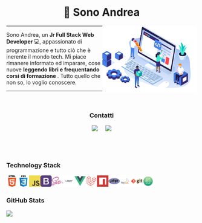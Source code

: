 <h1 align="center"> 👋 Sono Andrea </h1>
<img align="right" src="gif.gif" width="250">

---

<p align="left">
Sono Andrea, un <strong> Jr Full Stack Web Developer </strong>💻, appassionato di programmazione e tutto ciò che è inerente il mondo tech. 
Mi piace rimanere informato ed imparare, cose nuove <strong> leggendo libri e frequentando corsi di formazione </strong>.
Tutto quello che non so, lo voglio conoscere.

</p>

---

<br />

<div align="center" style="margin-bottom: 20px">
    <h3>Contatti</h3>
    <a href="#"><img src="https://img.shields.io/badge/-LinkedIn-0077B5?logo=LinkedIn&logoColor=white&style=for-the-badge"/></a>&nbsp;&nbsp;&nbsp;&nbsp;
    <a href="mailto:"><img src="https://img.shields.io/badge/-Gmail-EA4335?logo=Gmail&logoColor=white&style=for-the-badge"/></a>
</div>

<br />
<br />

<div>
    <h3>Technology Stack</h3>
    <img align="left" alt="Html" width="30px" src="https://raw.githubusercontent.com/github/explore/80688e429a7d4ef2fca1e82350fe8e3517d3494d/topics/html/html.png"/>
    <img align="left" alt="Css" width="30px" src="https://raw.githubusercontent.com/github/explore/80688e429a7d4ef2fca1e82350fe8e3517d3494d/topics/css/css.png"/>
    <img align="left" alt="JavaScript" width="30px" src="https://raw.githubusercontent.com/github/explore/80688e429a7d4ef2fca1e82350fe8e3517d3494d/topics/javascript/javascript.png"/>
    <img align="left" alt="Bootstrap" width="30px" src="https://raw.githubusercontent.com/github/explore/80688e429a7d4ef2fca1e82350fe8e3517d3494d/topics/bootstrap/bootstrap.png"/>
    <img align="left" alt="Sass" width="30px" src="https://raw.githubusercontent.com/github/explore/80688e429a7d4ef2fca1e82350fe8e3517d3494d/topics/sass/sass.png"/>
    <img align="left" alt="jQuery" width="30px" src="https://raw.githubusercontent.com/github/explore/80688e429a7d4ef2fca1e82350fe8e3517d3494d/topics/jquery/jquery.png"/>
    <img align="left" alt="Vue" width="30px" src="https://raw.githubusercontent.com/github/explore/80688e429a7d4ef2fca1e82350fe8e3517d3494d/topics/vue/vue.png"/>
    <img align="left" alt="Laravel" width="30px" src="https://raw.githubusercontent.com/github/explore/56a826d05cf762b2b50ecbe7d492a839b04f3fbf/topics/laravel/laravel.png"/>
    <img align="left" alt="Npm" width="30px" src="https://raw.githubusercontent.com/github/explore/80688e429a7d4ef2fca1e82350fe8e3517d3494d/topics/npm/npm.png"/>
    <img align="left" alt="Php" width="30px" src="https://raw.githubusercontent.com/github/explore/ccc16358ac4530c6a69b1b80c7223cd2744dea83/topics/php/php.png"/>
    <img align="left" alt="Mysql" width="30px" src="https://raw.githubusercontent.com/github/explore/80688e429a7d4ef2fca1e82350fe8e3517d3494d/topics/mysql/mysql.png"/>
    <img align="left" alt="Git" width="30px" src="https://raw.githubusercontent.com/github/explore/80688e429a7d4ef2fca1e82350fe8e3517d3494d/topics/git/git.png"/>
    <img align="left" alt="Atom" width="30px" src="https://raw.githubusercontent.com/github/explore/80688e429a7d4ef2fca1e82350fe8e3517d3494d/topics/atom/atom.png"/>
</div>

<br />
<br />

<div>
    <h3>GitHub Stats</h3>
    <img src="https://github-readme-stats.vercel.app/api/top-langs/?username=a-benvenuti&layout=compact&langs_count=8&theme=default" data-canonical-src="https://github.com/a-benvenuti/github-readme-stats">
</div>